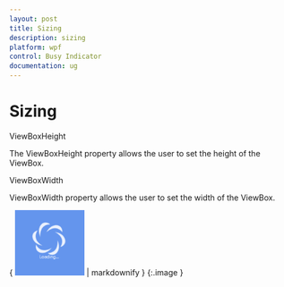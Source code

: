 ```yaml
---
layout: post
title: Sizing
description: sizing
platform: wpf
control: Busy Indicator
documentation: ug
---
```


# Sizing

ViewBoxHeight

The ViewBoxHeight property allows the user to set the height of the ViewBox.

ViewBoxWidth

ViewBoxWidth property allows the user to set the width of the ViewBox.

{ ![C:/Users/ApoorvahR/Desktop/4.png](Sizing_images/Sizing_img1.png) | markdownify }
{:.image }



